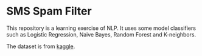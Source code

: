 # SMS Spam Filter
This repository is a learning exercise of NLP. It uses some model classifiers such as Logistic Regression, Naive Bayes, Random Forest and K-neighbors.

The dataset is from [kaggle](https://www.kaggle.com/datasets/uciml/sms-spam-collection-dataset).
